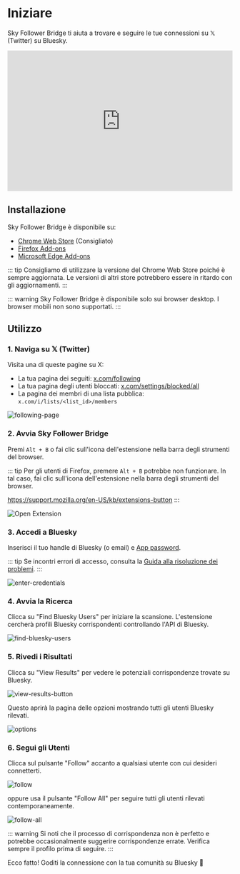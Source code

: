 # Iniziare

Sky Follower Bridge ti aiuta a trovare e seguire le tue connessioni su 𝕏 (Twitter) su Bluesky.

<iframe width="100%" height="315" src="https://www.youtube.com/embed/CnjjfSxm0G0?si=N2OFp15PPiZZezEN" title="YouTube video player" frameborder="0" allow="accelerometer; autoplay; clipboard-write; encrypted-media; gyroscope; picture-in-picture; web-share" referrerpolicy="strict-origin-when-cross-origin" allowfullscreen></iframe>


## Installazione

Sky Follower Bridge è disponibile su:

- [Chrome Web Store](https://chrome.google.com/webstore/detail/sky-follower-bridge/behhbpbpmailcnfbjagknjngnfdojpko) (Consigliato)
- [Firefox Add-ons](https://addons.mozilla.org/en-US/firefox/addon/sky-follower-bridge/)
- [Microsoft Edge Add-ons](https://microsoftedge.microsoft.com/addons/detail/sky-follower-bridge/dpeolmdblhfolkhlhbhlofkkpaojnnbb)

::: tip
Consigliamo di utilizzare la versione del Chrome Web Store poiché è sempre aggiornata. Le versioni di altri store potrebbero essere in ritardo con gli aggiornamenti.
:::

::: warning
Sky Follower Bridge è disponibile solo sui browser desktop. I browser mobili non sono supportati.
:::

## Utilizzo

### 1. Naviga su 𝕏 (Twitter)

Visita una di queste pagine su X:
- La tua pagina dei seguiti: [x.com/following](https://x.com/following)
- La tua pagina degli utenti bloccati: [x.com/settings/blocked/all](https://x.com/settings/blocked/all)
- La pagina dei membri di una lista pubblica: `x.com/i/lists/<list_id>/members`

![following-page](/images/following-page.png)

### 2. Avvia Sky Follower Bridge

Premi `Alt + B` o fai clic sull'icona dell'estensione nella barra degli strumenti del browser.

::: tip
Per gli utenti di Firefox, premere `Alt + B` potrebbe non funzionare. In tal caso, fai clic sull'icona dell'estensione nella barra degli strumenti del browser.

https://support.mozilla.org/en-US/kb/extensions-button
:::

![Open Extension](/images/open-extension.png)

### 3. Accedi a Bluesky

Inserisci il tuo handle di Bluesky (o email) e [App password](https://bsky.app/settings/app-passwords).

::: tip
Se incontri errori di accesso, consulta la [Guida alla risoluzione dei problemi](/troubleshooting).
:::

![enter-credentials](/images/enter-credentials.png)

### 4. Avvia la Ricerca

Clicca su "Find Bluesky Users" per iniziare la scansione. L'estensione cercherà profili Bluesky corrispondenti controllando l'API di Bluesky.

![find-bluesky-users](/images/scan-users.png)

### 5. Rivedi i Risultati

Clicca su "View Results" per vedere le potenziali corrispondenze trovate su Bluesky.

![view-results-button](/images/click-results.png)

Questo aprirà la pagina delle opzioni mostrando tutti gli utenti Bluesky rilevati.

![options](/images/options.png)

### 6. Segui gli Utenti

Clicca sul pulsante "Follow" accanto a qualsiasi utente con cui desideri connetterti.

![follow](/images/click-follow-btn.png)

oppure usa il pulsante "Follow All" per seguire tutti gli utenti rilevati contemporaneamente.

![follow-all](/images/follow-all-btn.png)

::: warning
Si noti che il processo di corrispondenza non è perfetto e potrebbe occasionalmente suggerire corrispondenze errate. Verifica sempre il profilo prima di seguire.
:::

Ecco fatto! Goditi la connessione con la tua comunità su Bluesky 🎉 
